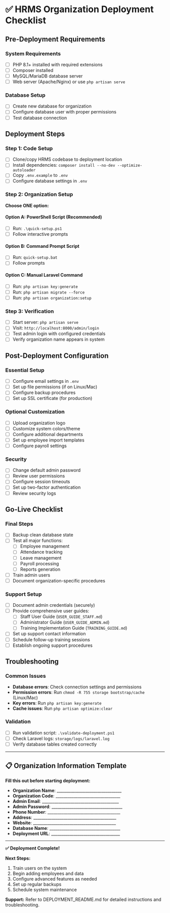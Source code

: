 # ✅ HRMS Organization Deployment Checklist

## Pre-Deployment Requirements

### System Requirements
- [ ] PHP 8.1+ installed with required extensions
- [ ] Composer installed
- [ ] MySQL/MariaDB database server
- [ ] Web server (Apache/Nginx) or use `php artisan serve`

### Database Setup
- [ ] Create new database for organization
- [ ] Configure database user with proper permissions
- [ ] Test database connection

## Deployment Steps

### Step 1: Code Setup
- [ ] Clone/copy HRMS codebase to deployment location
- [ ] Install dependencies: `composer install --no-dev --optimize-autoloader`
- [ ] Copy `.env.example` to `.env`
- [ ] Configure database settings in `.env`

### Step 2: Organization Setup
**Choose ONE option:**

#### Option A: PowerShell Script (Recommended)
- [ ] Run: `.\quick-setup.ps1`
- [ ] Follow interactive prompts

#### Option B: Command Prompt Script
- [ ] Run: `quick-setup.bat`
- [ ] Follow prompts

#### Option C: Manual Laravel Command
- [ ] Run: `php artisan key:generate`
- [ ] Run: `php artisan migrate --force`
- [ ] Run: `php artisan organization:setup`

### Step 3: Verification
- [ ] Start server: `php artisan serve`
- [ ] Visit: `http://localhost:8000/admin/login`
- [ ] Test admin login with configured credentials
- [ ] Verify organization name appears in system

## Post-Deployment Configuration

### Essential Setup
- [ ] Configure email settings in `.env`
- [ ] Set up file permissions (if on Linux/Mac)
- [ ] Configure backup procedures
- [ ] Set up SSL certificate (for production)

### Optional Customization
- [ ] Upload organization logo
- [ ] Customize system colors/theme
- [ ] Configure additional departments
- [ ] Set up employee import templates
- [ ] Configure payroll settings

### Security
- [ ] Change default admin password
- [ ] Review user permissions
- [ ] Configure session timeouts
- [ ] Set up two-factor authentication
- [ ] Review security logs

## Go-Live Checklist

### Final Steps
- [ ] Backup clean database state
- [ ] Test all major functions:
  - [ ] Employee management
  - [ ] Attendance tracking
  - [ ] Leave management
  - [ ] Payroll processing
  - [ ] Reports generation
- [ ] Train admin users
- [ ] Document organization-specific procedures

### Support Setup
- [ ] Document admin credentials (securely)
- [ ] Provide comprehensive user guides:
  - [ ] Staff User Guide (`USER_GUIDE_STAFF.md`)
  - [ ] Administrator Guide (`USER_GUIDE_ADMIN.md`)
  - [ ] Training Implementation Guide (`TRAINING_GUIDE.md`)
- [ ] Set up support contact information
- [ ] Schedule follow-up training sessions
- [ ] Establish ongoing support procedures

## Troubleshooting

### Common Issues
- **Database errors**: Check connection settings and permissions
- **Permission errors**: Run `chmod -R 755 storage bootstrap/cache` (Linux/Mac)
- **Key errors**: Run `php artisan key:generate`
- **Cache issues**: Run `php artisan optimize:clear`

### Validation
- [ ] Run validation script: `.\validate-deployment.ps1`
- [ ] Check Laravel logs: `storage/logs/laravel.log`
- [ ] Verify database tables created correctly

---

## 📋 Organization Information Template

**Fill this out before starting deployment:**

- **Organization Name**: ________________________________
- **Organization Code**: ________________________________
- **Admin Email**: ______________________________________
- **Admin Password**: ___________________________________
- **Phone Number**: ____________________________________
- **Address**: _________________________________________
- **Website**: _________________________________________
- **Database Name**: ___________________________________
- **Deployment URL**: __________________________________

---

**✅ Deployment Complete!**

**Next Steps:**
1. Train users on the system
2. Begin adding employees and data
3. Configure advanced features as needed
4. Set up regular backups
5. Schedule system maintenance

**Support:** Refer to DEPLOYMENT_README.md for detailed instructions and troubleshooting.
